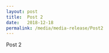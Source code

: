 ```yaml
---
layout: post
title:  Post 2
date:   2018-12-18
permalink: /media/media-release/Post2
---
```


Post 2
